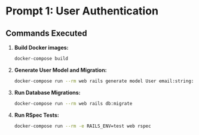 # Prompt 1: User Authentication

## Commands Executed

1.  **Build Docker images:**
    ```bash
    docker-compose build
    ```

2.  **Generate User Model and Migration:**
    ```bash
    docker-compose run --rm web rails generate model User email:string:uniq name:string uid:string provider:string admin:boolean
    ```

3.  **Run Database Migrations:**
    ```bash
    docker-compose run --rm web rails db:migrate
    ```

4.  **Run RSpec Tests:**
    ```bash
    docker-compose run --rm -e RAILS_ENV=test web rspec
    ```

